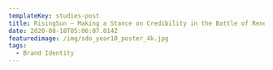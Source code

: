 ```yaml
---
templateKey: studies-post
title: RisingSun — Making a Stance on Credibility in the Battle of Renewables
date: 2020-08-18T05:06:07.014Z
featuredimage: /img/sdo_year10_poster_4k.jpg
tags:
  - Brand Identity
---
```

